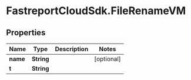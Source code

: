 # FastreportCloudSdk.FileRenameVM

## Properties

Name | Type | Description | Notes
------------ | ------------- | ------------- | -------------
**name** | **String** |  | [optional] 
**t** | **String** |  | 


